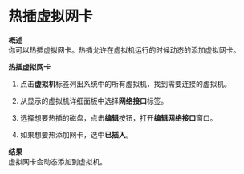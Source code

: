 # 热插虚拟网卡

**概述**<br/>
你可以热插虚拟网卡。热插允许在虚拟机运行的时候动态的添加虚拟网卡。


**热插虚拟网卡**

1. 点击**虚拟机**标签列出系统中的所有虚拟机，找到需要连接的虚拟机。

2. 从显示的虚拟机详细面板中选择**网络接口**标签。

3. 选择想要热插的磁盘，点击**编辑**按钮，打开**编辑网络接口**窗口。

4. 如果想要热添加网卡，选中**已插入**。

**结果**<br/>
虚拟网卡会动态添加到虚拟机。
